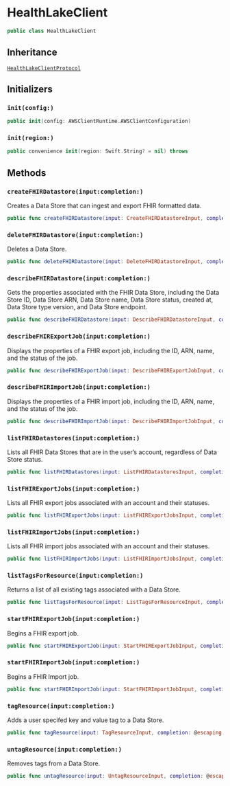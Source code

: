 # HealthLakeClient

``` swift
public class HealthLakeClient 
```

## Inheritance

[`HealthLakeClientProtocol`](/aws-sdk-swift/reference/0.x/AWSHealthLake/HealthLakeClientProtocol)

## Initializers

### `init(config:)`

``` swift
public init(config: AWSClientRuntime.AWSClientConfiguration) 
```

### `init(region:)`

``` swift
public convenience init(region: Swift.String? = nil) throws 
```

## Methods

### `createFHIRDatastore(input:completion:)`

Creates a Data Store that can ingest and export FHIR formatted data.

``` swift
public func createFHIRDatastore(input: CreateFHIRDatastoreInput, completion: @escaping (ClientRuntime.SdkResult<CreateFHIRDatastoreOutputResponse, CreateFHIRDatastoreOutputError>) -> Void)
```

### `deleteFHIRDatastore(input:completion:)`

Deletes a Data Store.

``` swift
public func deleteFHIRDatastore(input: DeleteFHIRDatastoreInput, completion: @escaping (ClientRuntime.SdkResult<DeleteFHIRDatastoreOutputResponse, DeleteFHIRDatastoreOutputError>) -> Void)
```

### `describeFHIRDatastore(input:completion:)`

Gets the properties associated with the FHIR Data Store, including the Data Store ID,
Data Store ARN, Data Store name, Data Store status, created at, Data Store type version, and
Data Store endpoint.

``` swift
public func describeFHIRDatastore(input: DescribeFHIRDatastoreInput, completion: @escaping (ClientRuntime.SdkResult<DescribeFHIRDatastoreOutputResponse, DescribeFHIRDatastoreOutputError>) -> Void)
```

### `describeFHIRExportJob(input:completion:)`

Displays the properties of a FHIR export job, including the ID, ARN, name, and the status of the job.

``` swift
public func describeFHIRExportJob(input: DescribeFHIRExportJobInput, completion: @escaping (ClientRuntime.SdkResult<DescribeFHIRExportJobOutputResponse, DescribeFHIRExportJobOutputError>) -> Void)
```

### `describeFHIRImportJob(input:completion:)`

Displays the properties of a FHIR import job, including the ID, ARN, name, and the status of the job.

``` swift
public func describeFHIRImportJob(input: DescribeFHIRImportJobInput, completion: @escaping (ClientRuntime.SdkResult<DescribeFHIRImportJobOutputResponse, DescribeFHIRImportJobOutputError>) -> Void)
```

### `listFHIRDatastores(input:completion:)`

Lists all FHIR Data Stores that are in the user’s account, regardless of Data Store
status.

``` swift
public func listFHIRDatastores(input: ListFHIRDatastoresInput, completion: @escaping (ClientRuntime.SdkResult<ListFHIRDatastoresOutputResponse, ListFHIRDatastoresOutputError>) -> Void)
```

### `listFHIRExportJobs(input:completion:)`

Lists all FHIR export jobs associated with an account and their statuses.

``` swift
public func listFHIRExportJobs(input: ListFHIRExportJobsInput, completion: @escaping (ClientRuntime.SdkResult<ListFHIRExportJobsOutputResponse, ListFHIRExportJobsOutputError>) -> Void)
```

### `listFHIRImportJobs(input:completion:)`

Lists all FHIR import jobs associated with an account and their statuses.

``` swift
public func listFHIRImportJobs(input: ListFHIRImportJobsInput, completion: @escaping (ClientRuntime.SdkResult<ListFHIRImportJobsOutputResponse, ListFHIRImportJobsOutputError>) -> Void)
```

### `listTagsForResource(input:completion:)`

Returns a list of all existing tags associated with a Data Store.

``` swift
public func listTagsForResource(input: ListTagsForResourceInput, completion: @escaping (ClientRuntime.SdkResult<ListTagsForResourceOutputResponse, ListTagsForResourceOutputError>) -> Void)
```

### `startFHIRExportJob(input:completion:)`

Begins a FHIR export job.

``` swift
public func startFHIRExportJob(input: StartFHIRExportJobInput, completion: @escaping (ClientRuntime.SdkResult<StartFHIRExportJobOutputResponse, StartFHIRExportJobOutputError>) -> Void)
```

### `startFHIRImportJob(input:completion:)`

Begins a FHIR Import job.

``` swift
public func startFHIRImportJob(input: StartFHIRImportJobInput, completion: @escaping (ClientRuntime.SdkResult<StartFHIRImportJobOutputResponse, StartFHIRImportJobOutputError>) -> Void)
```

### `tagResource(input:completion:)`

Adds a user specifed key and value tag to a Data Store.

``` swift
public func tagResource(input: TagResourceInput, completion: @escaping (ClientRuntime.SdkResult<TagResourceOutputResponse, TagResourceOutputError>) -> Void)
```

### `untagResource(input:completion:)`

Removes tags from a Data Store.

``` swift
public func untagResource(input: UntagResourceInput, completion: @escaping (ClientRuntime.SdkResult<UntagResourceOutputResponse, UntagResourceOutputError>) -> Void)
```
